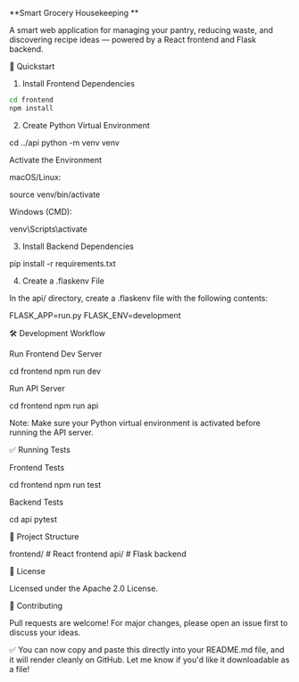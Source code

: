 **Smart Grocery Housekeeping
**

A smart web application for managing your pantry, reducing waste, and discovering recipe ideas — powered by a React frontend and Flask backend.

🚀 Quickstart

1. Install Frontend Dependencies

```bash
cd frontend
npm install
```


2. Create Python Virtual Environment

cd ../api
python -m venv venv

Activate the Environment

macOS/Linux:

source venv/bin/activate

Windows (CMD):

venv\Scripts\activate

3. Install Backend Dependencies

pip install -r requirements.txt

4. Create a .flaskenv File

In the api/ directory, create a .flaskenv file with the following contents:

FLASK_APP=run.py
FLASK_ENV=development

🛠️ Development Workflow

Run Frontend Dev Server

cd frontend
npm run dev

Run API Server

cd frontend
npm run api

Note: Make sure your Python virtual environment is activated before running the API server.

✅ Running Tests

Frontend Tests

cd frontend
npm run test

Backend Tests

cd api
pytest

📁 Project Structure

frontend/   # React frontend
api/        # Flask backend

📄 License

Licensed under the Apache 2.0 License.

🤝 Contributing

Pull requests are welcome! For major changes, please open an issue first to discuss your ideas.

✅ You can now copy and paste this directly into your README.md file, and it will render cleanly on GitHub. Let me know if you'd like it downloadable as a file!
